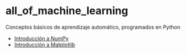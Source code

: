 # all_of_machine_learning
Conceptos básicos de aprendizaje automático, programados en Python

- [Introducción a NumPy](https://github.com/gmonce/all_of_machine_learning/blob/main/NumPy-Intro.ipynb)
- [Introducción a Matplotlib](https://github.com/gmonce/all_of_machine_learning/blob/main/Matplotlib-Intro.ipynb)


